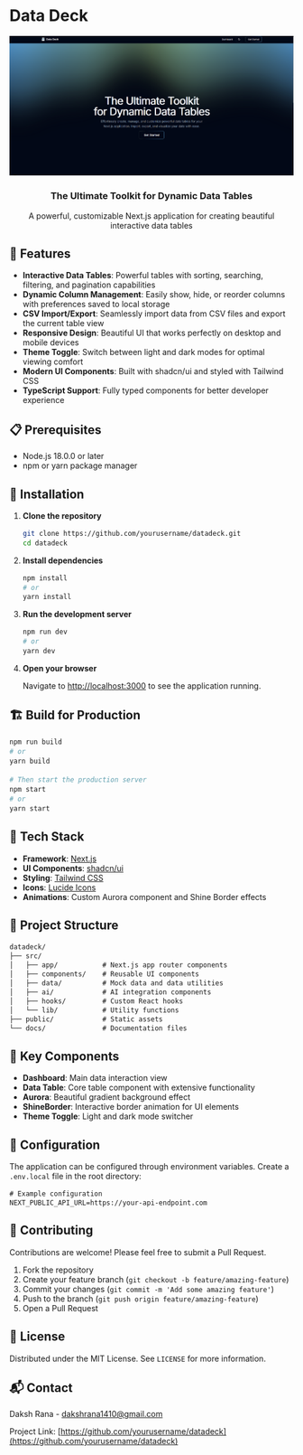 # Data Deck
<div align="center">
   <img src="./src/lib/landing-page.png" alt="Data Deck Landing Page" width="600" />
   <h3 align="center">The Ultimate Toolkit for Dynamic Data Tables</h3>
   <p align="center">
      A powerful, customizable Next.js application for creating beautiful interactive data tables
   </p>
</div>

## 🌟 Features

- **Interactive Data Tables**: Powerful tables with sorting, searching, filtering, and pagination capabilities
- **Dynamic Column Management**: Easily show, hide, or reorder columns with preferences saved to local storage
- **CSV Import/Export**: Seamlessly import data from CSV files and export the current table view
- **Responsive Design**: Beautiful UI that works perfectly on desktop and mobile devices
- **Theme Toggle**: Switch between light and dark modes for optimal viewing comfort
- **Modern UI Components**: Built with shadcn/ui and styled with Tailwind CSS
- **TypeScript Support**: Fully typed components for better developer experience

## 📋 Prerequisites

- Node.js 18.0.0 or later
- npm or yarn package manager

## 🚀 Installation

1. **Clone the repository**

   ```bash
   git clone https://github.com/yourusername/datadeck.git
   cd datadeck
   ```

2. **Install dependencies**

   ```bash
   npm install
   # or
   yarn install
   ```

3. **Run the development server**

   ```bash
   npm run dev
   # or
   yarn dev
   ```

4. **Open your browser**

   Navigate to [http://localhost:3000](http://localhost:3000) to see the application running.

## 🏗️ Build for Production

```bash
npm run build
# or
yarn build

# Then start the production server
npm start
# or
yarn start
```

## 🧰 Tech Stack

- **Framework**: [Next.js](https://nextjs.org/)
- **UI Components**: [shadcn/ui](https://ui.shadcn.com/)
- **Styling**: [Tailwind CSS](https://tailwindcss.com/)
- **Icons**: [Lucide Icons](https://lucide.dev/)
- **Animations**: Custom Aurora component and Shine Border effects

## 📂 Project Structure

```
datadeck/
├── src/
│   ├── app/           # Next.js app router components
│   ├── components/    # Reusable UI components
│   ├── data/          # Mock data and data utilities
│   ├── ai/            # AI integration components
│   ├── hooks/         # Custom React hooks
│   └── lib/           # Utility functions
├── public/            # Static assets
└── docs/              # Documentation files
```

## 🧩 Key Components

- **Dashboard**: Main data interaction view
- **Data Table**: Core table component with extensive functionality
- **Aurora**: Beautiful gradient background effect
- **ShineBorder**: Interactive border animation for UI elements
- **Theme Toggle**: Light and dark mode switcher

## 🔧 Configuration

The application can be configured through environment variables. Create a `.env.local` file in the root directory:

```
# Example configuration
NEXT_PUBLIC_API_URL=https://your-api-endpoint.com
```

## 🤝 Contributing

Contributions are welcome! Please feel free to submit a Pull Request.

1. Fork the repository
2. Create your feature branch (`git checkout -b feature/amazing-feature`)
3. Commit your changes (`git commit -m 'Add some amazing feature'`)
4. Push to the branch (`git push origin feature/amazing-feature`)
5. Open a Pull Request

## 📄 License

Distributed under the MIT License. See `LICENSE` for more information.

## 📬 Contact

Daksh Rana - [dakshrana1410@gmail.com](mailto:dakshrana1410@gmail.com)

Project Link: [https://github.com/yourusername/datadeck](https://github.com/yourusername/datadeck)
